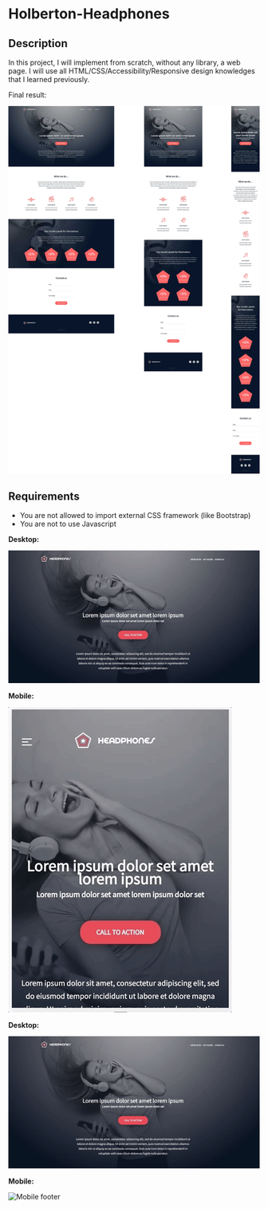 # Holberton-Headphones

## Description

In this project, I will implement from scratch, without any library, a web page. I will use all HTML/CSS/Accessibility/Responsive design knowledges that I learned previously.

Final result:

![Web page](images/Web_page.jpg)

## Requirements

* You are not allowed to import external CSS framework (like Bootstrap)
* You are not to use Javascript


**Desktop:**

![Desktop header](images/Desktop_header.gif)

**Mobile:**

![Mobile header](images/Mobile_header.gif)



**Desktop:**

![Desktop footer](images/Desktop_footer.gif)

**Mobile:**

![Mobile footer](images/Mobile_footer.gif)
